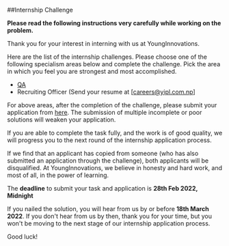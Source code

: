 ##Internship Challenge 

**Please read the following instructions very carefully while working on the problem.**

Thank you for your interest in interning with us at YoungInnovations. 

Here are the list of the internship challenges. Please choose one of the following specialism areas below and complete the challenge. Pick the area in which you feel you are strongest and most accomplished.

* [QA](https://github.com/younginnovations/internship-challenges/tree/master/qa/form-wrong)
* Recruiting Officer (Send your resume at [careers@yipl.com.np]

For above areas, after the completion of the challenge, please submit your application from [here](https://docs.google.com/forms/d/e/1FAIpQLSeAZV8uZKjy2B7kafzXxwHZvnM-sG1vWWp8Og0ol081hl6xaQ/viewform). The submission of multiple incomplete or poor solutions will weaken your application.

If you are able to complete the task fully, and the work is of good quality, we will progress you to the next round of the internship application process.

If we find that an applicant has copied from someone (who has also submitted an application through the challenge), both applicants will be disqualified. At YoungInnovations, we believe in honesty and hard work, and most of all, in the power of learning.

The **deadline** to submit your task and application is **28th Feb 2022, Midnight** 

If you nailed the solution, you will hear from us by or before **18th March 2022**. If you don't hear from us by then, thank you for your time, but you won't be moving to the next stage of  our internship application process. 

Good luck!
